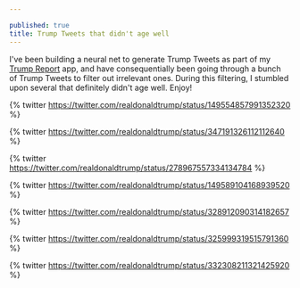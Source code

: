 ```yaml
---

published: true
title: Trump Tweets that didn't age well
---
```

I've been building a neural net to generate Trump Tweets as part of my [Trump Report](https://tr.davidmerrick.me/) app, and have consequentially been going through a bunch of Trump Tweets to filter out irrelevant ones. During this filtering, I stumbled upon several that definitely didn't age well. Enjoy!

{% twitter https://twitter.com/realdonaldtrump/status/149554857991352320 %}

{% twitter https://twitter.com/realdonaldtrump/status/347191326112112640 %}

{% twitter https://twitter.com/realdonaldtrump/status/278967557334134784 %}

{% twitter https://twitter.com/realdonaldtrump/status/149589104168939520 %}

{% twitter https://twitter.com/realdonaldtrump/status/328912090314182657 %}

{% twitter https://twitter.com/realdonaldtrump/status/325999319515791360 %}

{% twitter https://twitter.com/realdonaldtrump/status/332308211321425920 %}


